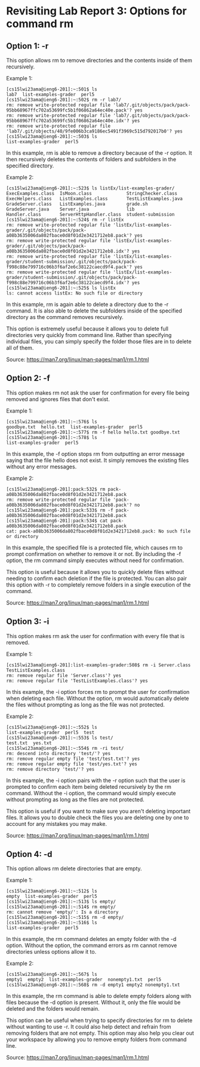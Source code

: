 # Revisiting Lab Report 3: Options for command rm 
## Option 1: -r  
  
This option allows rm to remove directories and the contents inside of them recursively.  
  
Example 1:   
```
[cs15lwi23ama@ieng6-201]:~:501$ ls
lab7  list-examples-grader  perl5
[cs15lwi23ama@ieng6-201]:~:502$ rm -r lab7/
rm: remove write-protected regular file 'lab7/.git/objects/pack/pack-95bb68967ffc702a53699fc5b1f06862a64ec40e.pack'? yes
rm: remove write-protected regular file 'lab7/.git/objects/pack/pack-95bb68967ffc702a53699fc5b1f06862a64ec40e.idx'? yes
rm: remove write-protected regular file 'lab7/.git/objects/40/9fe006b3ca9186ec5491f3969c515d792017b0'? yes
[cs15lwi23ama@ieng6-201]:~:503$ ls
list-examples-grader  perl5
```  
  
In this example, rm is able to remove a directory because of the -r option. It then recursively deletes the contents of folders and subfolders in the specified directory.   
  
Example 2:  
```
[cs15lwi23ama@ieng6-201]:~:523$ ls listEx/list-examples-grader/
ExecExamples.class  IsMoon.class             StringChecker.class
ExecHelpers.class   ListExamples.class       TestListExamples.java
GradeServer.class   ListExamples.java        grade.sh
GradeServer.java    Server.java              lib
Handler.class       ServerHttpHandler.class  student-submission
[cs15lwi23ama@ieng6-201]:~:524$ rm -r listEx
rm: remove write-protected regular file 'listEx/list-examples-grader/.git/objects/pack/pack-a08b3635006da802fbace0d8f01d2e3421712eb8.pack'? yes
rm: remove write-protected regular file 'listEx/list-examples-grader/.git/objects/pack/pack-a08b3635006da802fbace0d8f01d2e3421712eb8.idx'? yes
rm: remove write-protected regular file 'listEx/list-examples-grader/student-submission/.git/objects/pack/pack-f998c88e799716c06b3f6af2e6c38122caecd9f4.pack'? yes
rm: remove write-protected regular file 'listEx/list-examples-grader/student-submission/.git/objects/pack/pack-f998c88e799716c06b3f6af2e6c38122caecd9f4.idx'? yes
[cs15lwi23ama@ieng6-201]:~:525$ ls listEx
ls: cannot access listEx: No such file or directory
```  
  
In this example, rm is again able to delete a directory due to the -r command. It is also able to delete the subfolders inside of the specified directory as the command removes recursively. 

This option is extremely useful because it allows you to delete full directories very quickly from command line. Rather than specifying individual files, you can simply specify the folder those files are in to delete all of them.   
  
Source: https://man7.org/linux/man-pages/man1/rm.1.html     
  
## Option 2: -f  
  
This option makes rm not ask the user for confirmation for every file being removed and ignores files that don't exist.    
  
Example 1:   
```
[cs15lwi23ama@ieng6-201]:~:576$ ls
goodbye.txt  hello.txt  list-examples-grader  perl5
[cs15lwi23ama@ieng6-201]:~:577$ rm -f hello hello.txt goodbye.txt
[cs15lwi23ama@ieng6-201]:~:578$ ls
list-examples-grader  perl5
```
  
In this example, the -f option stops rm from outputting an error message saying that the file hello does not exist. It simply removes the existing files without any error messages.    
  
Example 2:   
```
[cs15lwi23ama@ieng6-201]:pack:532$ rm pack-a08b3635006da802fbace0d8f01d2e3421712eb8.pack
rm: remove write-protected regular file 'pack-a08b3635006da802fbace0d8f01d2e3421712eb8.pack'? no
[cs15lwi23ama@ieng6-201]:pack:533$ rm -f pack-a08b3635006da802fbace0d8f01d2e3421712eb8.pack
[cs15lwi23ama@ieng6-201]:pack:534$ cat pack-a08b3635006da802fbace0d8f01d2e3421712eb8.pack
cat: pack-a08b3635006da802fbace0d8f01d2e3421712eb8.pack: No such file or directory
```
  
In this example, the specified file is a protected file, which causes rm to prompt confirmation on whether to remove it or not. By including the -f option, the rm command simply executes without need for confirmation.     

This option is useful because it allows you to quickly delete files without needing to confirm each deletion if the file is protected. You can also pair this option with -r to completely remove folders in a single execution of the command.    
  
Source: https://man7.org/linux/man-pages/man1/rm.1.html  

## Option 3: -i  
  
This option makes rm ask the user for confirmation with every file that is removed.   
  
Example 1:   
```
[cs15lwi23ama@ieng6-201]:list-examples-grader:508$ rm -i Server.class TestListExamples.class
rm: remove regular file 'Server.class'? yes
rm: remove regular file 'TestListExamples.class'? yes
```
  
In this example, the -i option forces rm to prompt the user for confirmation when deleting each file. Without the option, rm would automatically delete the files without prompting as long as the file was not protected.    
  
Example 2:   
```
[cs15lwi23ama@ieng6-201]:~:552$ ls
list-examples-grader  perl5  test
[cs15lwi23ama@ieng6-201]:~:553$ ls test/
test.txt  yes.txt
[cs15lwi23ama@ieng6-201]:~:554$ rm -ri test/
rm: descend into directory 'test/'? yes
rm: remove regular empty file 'test/test.txt'? yes
rm: remove regular empty file 'test/yes.txt'? yes
rm: remove directory 'test/'? yes
```
  
In this example, the -i option pairs with the -r option such that the user is prompted to confirm each item being deleted recursively by the rm command. Without the -i option, the command would simply execute without prompting as long as the files are not protected.    
  
This option is useful if you want to make sure you aren't deleting important files. It allows you to double check the files you are deleting one by one to account for any mistakes you may make.    
  
Source: https://man7.org/linux/man-pages/man1/rm.1.html    
  
## Option 4: -d  
  
This option allows rm delete directories that are empty.   
  
Example 1:   
```
[cs15lwi23ama@ieng6-201]:~:512$ ls
empty  list-examples-grader  perl5
[cs15lwi23ama@ieng6-201]:~:513$ ls empty/
[cs15lwi23ama@ieng6-201]:~:514$ rm empty/
rm: cannot remove 'empty/': Is a directory
[cs15lwi23ama@ieng6-201]:~:515$ rm -d empty/
[cs15lwi23ama@ieng6-201]:~:516$ ls
list-examples-grader  perl5
```
  
In this example, the rm command deletes an empty folder with the -d option. Without the option, the command errors as rm cannot remove directories unless options allow it to.    
  
Example 2:   
```
[cs15lwi23ama@ieng6-201]:~:567$ ls
empty1  empty2  list-examples-grader  nonempty1.txt  perl5
[cs15lwi23ama@ieng6-201]:~:568$ rm -d empty1 empty2 nonempty1.txt
```

In this example, the rm command is able to delete empty folders along with files because the -d option is present. Without it, only the file would be deleted and the folders would remain. 

This option can be useful when trying to specify directories for rm to delete without wanting to use -r. It could also help detect and refrain from removing folders that are not empty. This option may also help you clear out your workspace by allowing you to remove empty folders from command line.     
  
Source: https://man7.org/linux/man-pages/man1/rm.1.html  
